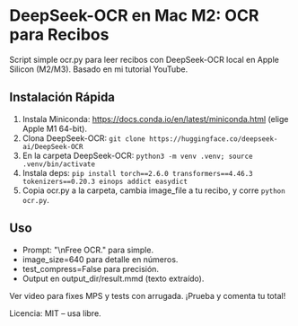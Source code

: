 
# DeepSeek-OCR en Mac M2: OCR para Recibos

Script simple ocr.py para leer recibos con DeepSeek-OCR local en Apple Silicon (M2/M3). Basado en mi tutorial YouTube.

## Instalación Rápida
1. Instala Miniconda: https://docs.conda.io/en/latest/miniconda.html (elige Apple M1 64-bit).
2. Clona DeepSeek-OCR: `git clone https://huggingface.co/deepseek-ai/DeepSeek-OCR`
3. En la carpeta DeepSeek-OCR: `python3 -m venv .venv; source .venv/bin/activate`
4. Instala deps: `pip install torch==2.6.0 transformers==4.46.3 tokenizers==0.20.3 einops addict easydict`
5. Copia ocr.py a la carpeta, cambia image_file a tu recibo, y corre `python ocr.py`.

## Uso
- Prompt: "<image>\nFree OCR." para simple.
- image_size=640 para detalle en números.
- test_compress=False para precisión.
- Output en output_dir/result.mmd (texto extraído).

Ver video para fixes MPS y tests con arrugada. ¡Prueba y comenta tu total!

Licencia: MIT – usa libre.

